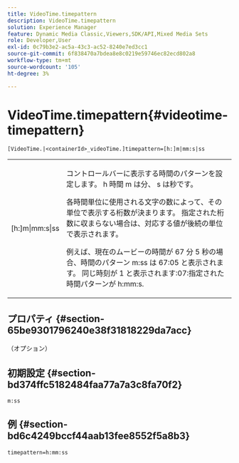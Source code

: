```yaml
---
title: VideoTime.timepattern
description: VideoTime.timepattern
solution: Experience Manager
feature: Dynamic Media Classic,Viewers,SDK/API,Mixed Media Sets
role: Developer,User
exl-id: 0c79b3e2-ac5a-43c3-ac52-8240e7ed3cc1
source-git-commit: 6f838470a7bdea8e8c0219e59746ec82ecd802a8
workflow-type: tm+mt
source-wordcount: '105'
ht-degree: 3%

---
```


# VideoTime.timepattern{#videotime-timepattern}

`[VideoTime.|<containerId>_videoTime.]timepattern=[h:]m|mm:s|ss`

<table id="table_9FC55144166F406DB07DFE0C57791475"> 
 <tbody> 
  <tr> 
   <td colname="col1"> <p> <span class="codeph"> [h:]m|mm:s|ss</span> </p> </td> 
   <td colname="col2"> <p> コントロールバーに表示する時間のパターンを設定します。 <span class="codeph"> h</span> 時間 <span class="codeph"> m</span> は分、 <span class="codeph"> s</span> は秒です。 </p> <p>各時間単位に使用される文字の数によって、その単位で表示する桁数が決まります。 指定された桁数に収まらない場合は、対応する値が後続の単位で表示されます。 </p> <p>例えば、現在のムービーの時間が 67 分 5 秒の場合、時間のパターン <span class="codeph"> m:ss</span> は 67:05 と表示されます。 同じ時刻が 1 と表示されます:07:指定された時間パターンが <span class="codeph"> h:mm:s</span>. </p> </td> 
  </tr> 
 </tbody> 
</table>

## プロパティ {#section-65be9301796240e38f31818229da7acc}

（オプション）

## 初期設定 {#section-bd374ffc5182484faa77a7a3c8fa70f2}

`m:ss`

## 例 {#section-bd6c4249bccf44aab13fee8552f5a8b3}

`timepattern=h:mm:ss`
